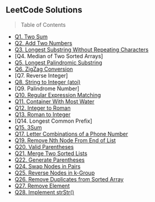 ## LeetCode Solutions

> Table of Contents

- [Q1. Two Sum](/src/twoSum)
- [Q2. Add Two Numbers](/src/add2Numbers)
- [Q3. Longest Substring Without Repeating Characters](/src/LongestSubStrNoRepeatChar)
- [Q4. Median of Two Sorted Arrays]
- [Q5. Longest Palindromic Substring](/src/longestPalindrome)
- [Q6. ZigZag Conversion](/src/zigZagConversion)
- [Q7. Reverse Integer]
- [Q8. String to Integer (atoi)](/src/str2Int)
- [Q9. Palindrome Number]
- [Q10. Regular Expression Matching](/src/regexMatching)
- [Q11. Container With Most Water](/src/containerMostWater)
- [Q12. Integer to Roman](/src/int2Roman)
- [Q13. Roman to Integer](/src/roman2Int)
- [Q14. Longest Common Prefix]
- [Q15. 3Sum](/src/threeSum)
- [Q17. Letter Combinations of a Phone Number](/src/letterCombinOfPhoneNo)
- [Q19. Remove Nth Node From End of List](/src/removeNthFromEnd)
- [Q20. Valid Parentheses](/src/validParentheses)
- [Q21. Merge Two Sorted Lists](/src/merge2SortedLists)
- [Q22. Generate Parentheses](/src/generateParentheses)
- [Q24. Swap Nodes in Pairs](/src/swapNodesPairs)
- [Q25. Reverse Nodes in k-Group](/src/reverseKGrp)
- [Q26. Remove Duplicates from Sorted Array](/src/removeDuplicates)
- [Q27. Remove Element](/src/removeElement)
- [Q28. Implement strStr()](/src/strStr)
